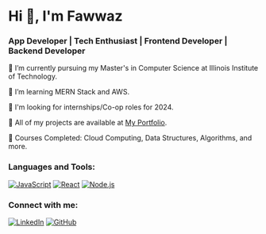 # Hi 👋, I'm Fawwaz

### App Developer | Tech Enthusiast | Frontend Developer | Backend Developer

🔭 I’m currently pursuing my Master's in Computer Science at Illinois Institute of Technology.

🌱 I’m learning MERN Stack and AWS.

💼 I'm looking for internships/Co-op roles for 2024.

📂 All of my projects are available at [My Portfolio](https://yourportfolio.link).

📝 Courses Completed: Cloud Computing, Data Structures, Algorithms, and more.

### Languages and Tools:
[![JavaScript](https://img.shields.io/badge/-JavaScript-black?style=flat-square&logo=javascript)](https://github.com/mdfawwaz)
[![React](https://img.shields.io/badge/-React-black?style=flat-square&logo=react)](https://github.com/mdfawwaz)
[![Node.js](https://img.shields.io/badge/-Node.js-black?style=flat-square&logo=node.js)](https://github.com/mdfawwaz)

### Connect with me:
[![LinkedIn](https://img.shields.io/badge/-LinkedIn-blue?style=flat-square&logo=linkedin)](https://linkedin.com/in/yourprofile)
[![GitHub](https://img.shields.io/badge/-GitHub-black?style=flat-square&logo=github)](https://github.com/mdfawwaz)


